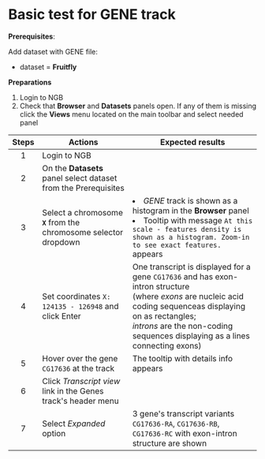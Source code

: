 # Basic test for GENE track

**Prerequisites**:

Add dataset with GENE file:
- dataset = **Fruitfly**

**Preparations**
1. Login to NGB
2. Check that **Browser** and **Datasets** panels open. If any of them is missing click the **Views** menu located on the main toolbar and select needed panel

| Steps | Actions | Expected results |
| :---: | --- |---|
| 1 | Login to NGB | |
| 2 | On the **Datasets** panel select dataset from the Prerequisites | |
| 3 | Select a chromosome **`X`** from the chromosome selector dropdown | <li> _GENE_ track is shown as a histogram in the **Browser** panel <li> Tooltip with message `At this scale - features density is shown as a histogram. Zoom-in to see exact features.` appears |
| 4 | Set coordinates `X: 124135 - 126948` and click Enter | One transcript is displayed for a gene `CG17636` and has exon-intron structure <br> (where _exons_ are nucleic acid coding sequenceas displaying on as rectangles; <br> _introns_ are the non-coding sequences displaying as a lines connecting exons) |
| 5 | Hover over the gene `CG17636` at the track | The tooltip with details info appears |
| 6 | Click _Transcript view_ link in the Genes track's header menu | |
| 7 | Select _Expanded_ option | 3 gene's transcript variants `CG17636-RA`, `CG17636-RB`, `CG17636-RC` with exon-intron structure are shown |
